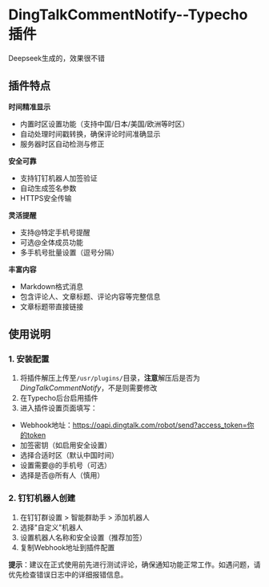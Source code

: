 # DingTalkCommentNotify--Typecho插件
Deepseek生成的，效果很不错
## 插件特点
**时间精准显示**
- 内置时区设置功能（支持中国/日本/美国/欧洲等时区）
- 自动处理时间戳转换，确保评论时间准确显示
- 服务器时区自动检测与修正

**安全可靠**
- 支持钉钉机器人加签验证
- 自动生成签名参数
- HTTPS安全传输

**灵活提醒**
- 支持@特定手机号提醒
- 可选@全体成员功能
- 多手机号批量设置（逗号分隔）

**丰富内容**
- Markdown格式消息
- 包含评论人、文章标题、评论内容等完整信息
- 文章标题带直接链接

## 使用说明
### 1. 安装配置
1. 将插件解压上传至`/usr/plugins/`目录，**注意**解压后是否为*DingTalkCommentNotify*，不是则需要修改
2. 在Typecho后台启用插件
3. 进入插件设置页面填写：

- Webhook地址：https://oapi.dingtalk.com/robot/send?access_token=你的token
- 加签密钥（如启用安全设置）
- 选择合适时区（默认中国时间）
- 设置需要@的手机号（可选）
- 选择是否@所有人（慎用）

### 2. 钉钉机器人创建
1. 在钉钉群设置 > 智能群助手 > 添加机器人
2. 选择"自定义"机器人
3. 设置机器人名称和安全设置（推荐加签）
4. 复制Webhook地址到插件配置

**提示**：建议在正式使用前先进行测试评论，确保通知功能正常工作。如遇问题，请优先检查错误日志中的详细报错信息。
